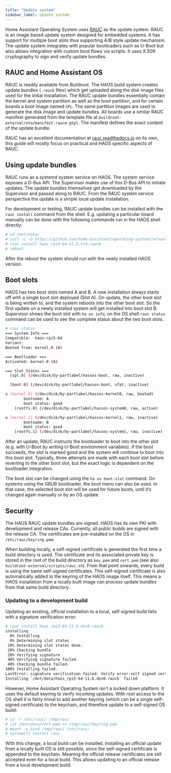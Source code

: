 ```yaml
---
title: "Update system"
sidebar_label: Update system
---
```


Home Assistant Operating System uses [RAUC](https://rauc.io/) as the update system. RAUC is an image based update system designed for embedded systems. It has support for multiple boot slots thus supporting A/B style update mechanism. The update system integrates with popular bootloaders such as U-Boot but also allows integration with custom boot flows via scripts. It uses X.509 cryptography to sign and verify update bundles.

## RAUC and Home Assistant OS

RAUC is readily available from Buildroot. The HAOS build system creates update bundles (`.raucb` files) which get uploaded along the disk image files used for the initial installation. The RAUC update bundles essentially contain the kernel and system partition as well as the boot partition, and for certain boards a boot image named `SPL`. The same partition images are used to generate the disk image and update bundles. All boards use a similar RAUC manifest generated from the template file at `buildroot-external/ota/manifest.raucm.gtpl`. The manifest defines the exact content of the update bundle.

RAUC has an excellent documentation at [rauc.readthedocs.io](https://rauc.readthedocs.io/) on its own, this guide will mostly focus on practical and HAOS specific aspects of RAUC.

## Using update bundles

RAUC runs as a systemd system service on HAOS. The system service exposes a D-Bus API. The Supervisor makes use of this D-Bus API to initiate updates. The update bundles themselves get downloaded by the Supervisor and passed along to RAUC. From the RAUC system service perspective the update is a simple local update installation.

For development or testing, RAUC update bundles can be installed with the `rauc install` command from the shell. E.g. updating a particular board manually can be done with the following commands run in the HAOS shell directly:

```sh
# cd /mnt/data/
# curl -L -O https://github.com/home-assistant/operating-system/releases/download/11.5.rc3/haos_rpi5-64-11.5.rc3.raucb
# rauc install haos_rpi5-64-11.5.rc3.raucb
# reboot
```

After the reboot the system should run with the newly installed HAOS version.

## Boot slots

HAOS has two boot slots named A and B. A new installation always starts off with a single boot slot deployed (Slot A). On update, the other boot slot is being written to, and the system reboots into the other boot slot. So the first update on a newly installed system will get installed into boot slot B. Supervisor shows the boot slot with `ha os info`, on the OS shell `rauc status` command can be used to see the complete status about the two boot slots.

```sh
# rauc status
=== System Info ===
Compatible:  haos-rpi5-64
Variant:     
Booted from: kernel.0 (A)

=== Bootloader ===
Activated: kernel.0 (A)

=== Slot States ===
  [spl.0] (/dev/disk/by-partlabel/hassos-boot, raw, inactive)

  [boot.0] (/dev/disk/by-partlabel/hassos-boot, vfat, inactive)

x [kernel.0] (/dev/disk/by-partlabel/hassos-kernel0, raw, booted)
        bootname: A
        boot status: good
    [rootfs.0] (/dev/disk/by-partlabel/hassos-system0, raw, active)

o [kernel.1] (/dev/disk/by-partlabel/hassos-kernel1, raw, inactive)
        bootname: B
        boot status: good
    [rootfs.1] (/dev/disk/by-partlabel/hassos-system1, raw, inactive)
```

After an update, RAUC instructs the bootloader to boot into the other slot (e.g. with U-Boot by writing U-Boot environment variables). If the boot succeeds, the slot is marked good and the system will continue to boot into this boot slot. Typically, three attempts are made with each boot slot before reverting to the other boot slot, but the exact logic is dependent on the bootloader integration.

The boot slot can be changed using the `ha os boot-slot` command. On systems using the GRUB bootloader, the boot menu can also be used. In that case, the selected boot slot will be used for future boots, until it’s changed again manually or by an OS update.

## Security

The HAOS RAUC update bundles are signed. HAOS has its own PKI with development and release CAs. Currently, all public builds are signed with the release CA. The certificates are pre-installed on the OS in `/etc/rauc/keyring.pem`.

When building locally, a self-signed certificate is generated the first time a build directory is used. The certificate and its associated private key is stored in the root of the build directory as `key.pem` and `cert.pem` (see also `buildroot-external/scripts/rauc.sh`). From that point onwards, every build is using the same self-signed certificates. This self-signed certificate is also automatically added to the keyring of the HAOS image itself. This means a HAOS installation from a locally built image can process update bundles from that same build directory.

### Updating to a development build

Updating an existing, official installation to a local, self-signed build fails with a signature verification error:

```sh
# rauc install haos_rpi5-64-11.6.dev0.raucb
installing
  0% Installing
  0% Determining slot states
 20% Determining slot states done.
 20% Checking bundle
 20% Verifying signature
 40% Verifying signature failed.
 40% Checking bundle failed.
100% Installing failed.
LastError: signature verification failed: Verify error:self signed certificate
Installing `/mnt/data/haos_rpi5-64-11.6.dev0.raucb` failed
```

However, Home Assistant Operating System isn't a locked down platform. It uses the default keyring to verify incoming updates. With root access to the OS shell it is fairly trivial to add another keyring (which can be a single self-signed certificate) to the keychain, and therefore update to a self-signed OS build:

```sh
# cp -r /etc/rauc/ /tmp/rauc
# cat /mnt/data/cert.pem >> /tmp/rauc/keyring.pem
# mount -o bind /tmp/rauc/ /etc/rauc/
# systemctl restart rauc
```

With this change, a local build can be installed. Installing an official update from a locally built OS is still possible, since the self-signed certificate is appended to the keychain. Meaning the official release certificates are still accepted even for a local build. This allows updating to an official release from a local development build.
